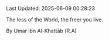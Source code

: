 Last Updated: 2025-06-09 00:28:23

The less of the World, the freer you live.

By Umar ibn Al-Khattāb (R.A)